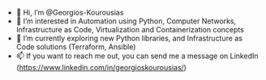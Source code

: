 - 👋 Hi, I’m @Georgios-Kourousias
- 👀 I’m interested in Automation using Python, Computer Networks, Infrastructure as Code, Virtualization and Containerization concepts
- 🌱 I’m currently exploring new Python libraries, and Infrastructure as Code solutions (Terraform, Ansible)
- 📫 If you want to reach me out, you can send me a message on LinkedIn (https://www.linkedin.com/in/georgioskourousias/)

<!---
Georgios-Kourousias/Georgios-Kourousias is a ✨ special ✨ repository because its `README.md` (this file) appears on your GitHub profile.
You can click the Preview link to take a look at your changes.
--->
